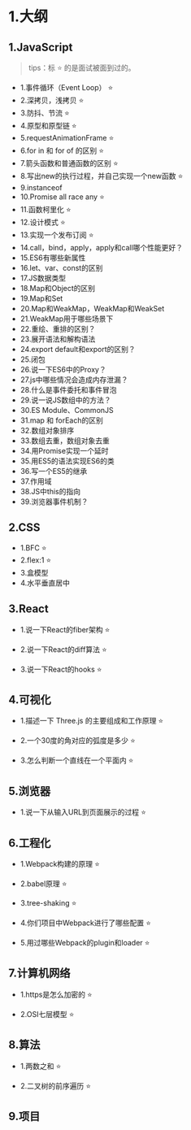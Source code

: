 # 1.大纲

## 1.JavaScript

>tips：标 ⭐ 的是面试被面到过的。

- 1.事件循环（Event Loop） ⭐
- 2.深拷贝，浅拷贝 ⭐
- 3.防抖、节流 ⭐
- 4.原型和原型链 ⭐
- 5.requestAnimationFrame ⭐
- 6.for in 和 for of 的区别 ⭐
- 7.箭头函数和普通函数的区别 ⭐
- 8.写出new的执行过程，并自己实现一个new函数 ⭐
- 9.instanceof
- 10.Promise all race any ⭐
- 11.函数柯里化 ⭐
- 12.设计模式 ⭐
- 13.实现一个发布订阅 ⭐
- 14.call，bind，apply，apply和call哪个性能更好？
- 15.ES6有哪些新属性 
- 16.let、var、const的区别
- 17.JS数据类型
- 18.Map和Object的区别
- 19.Map和Set
- 20.Map和WeakMap，WeakMap和WeakSet
- 21.WeakMap用于哪些场景下
- 22.重绘、重排的区别？
- 23.展开语法和解构语法
- 24.export default和export的区别？
- 25.闭包
- 26.说一下ES6中的Proxy？
- 27.js中哪些情况会造成内存泄漏？
- 28.什么是事件委托和事件冒泡
- 29.说一说JS数组中的方法？
- 30.ES Module、CommonJS
- 31.map 和 forEach的区别
- 32.数组对象排序
- 33.数组去重，数组对象去重
- 34.用Promise实现一个延时
- 35.用ES5的语法实现ES6的类
- 36.写一个ES5的继承
- 37.作用域
- 38.JS中this的指向
- 39.浏览器事件机制？

## 2.CSS

- 1.BFC ⭐
- 2.flex:1 ⭐
- 3.盒模型
- 4.水平垂直居中

## 3.React

- 1.说一下React的fiber架构 ⭐

- 2.说一下React的diff算法 ⭐

- 3.说一下React的hooks ⭐

## 4.可视化

- 1.描述一下 Three.js 的主要组成和工作原理 ⭐

- 2.一个30度的角对应的弧度是多少 ⭐

- 3.怎么判断一个直线在一个平面内 ⭐

## 5.浏览器

- 1.说一下从输入URL到页面展示的过程 ⭐

## 6.工程化

- 1.Webpack构建的原理 ⭐

- 2.babel原理 ⭐

- 3.tree-shaking ⭐

- 4.你们项目中Webpack进行了哪些配置 ⭐

- 5.用过哪些Webpack的plugin和loader ⭐

## 7.计算机网络

- 1.https是怎么加密的 ⭐

- 2.OSI七层模型 ⭐

## 8.算法

- 1.两数之和 ⭐

- 2.二叉树的前序遍历 ⭐

## 9.项目
